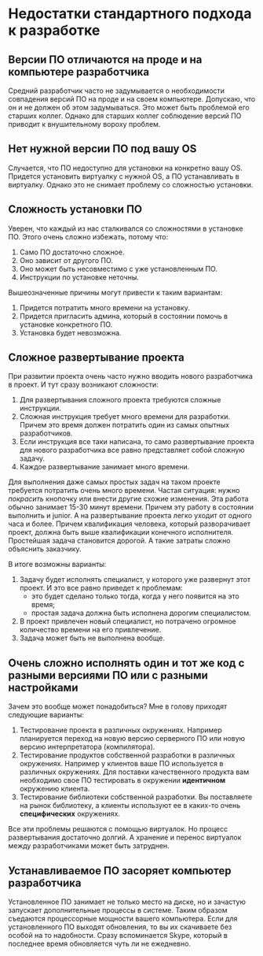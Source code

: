 # Недостатки стандартного подхода к разработке

## Версии ПО отличаются на проде и на компьютере разработчика
Средний разработчик часто не задумывается о необходимости совпадения версий ПО на проде и на своем компьютере. Допускаю, что он и не должен об этом задумываться. Это может быть проблемой его старших коллег. Однако для старших коллег соблюдение версий ПО приводит к внушительному вороху проблем.

## Нет нужной версии ПО под вашу OS
Случается, что ПО недоступно для установки на конкретно вашу OS. 
Придется установить виртуалку с нужной OS, а ПО устанавливать в виртуалку. Однако это не снимает проблему со сложностью установки.

## Сложность установки ПО
Уверен, что каждый из нас сталкивался со сложностями в установке ПО. Этого очень сложно избежать, потому что:
1. Само ПО достаточно сложное.
1. Оно зависит от другого ПО.
1. Оно может быть несовместимо с уже установленным ПО.
1. Инструкции по установке неточны.

Вышеозначенные причины могут привести к таким вариантам:
1. Придется потратить много времени на установку.
1. Придется пригласить админа, который в состоянии помочь в установке конкретного ПО.
1. Установка будет невозможна.

## Сложное развертывание проекта
При развитии проекта очень часто нужно вводить нового разработчика в проект. И тут сразу возникают сложности:
1. Для развертывания сложного проекта требуются сложные инструкции.
1. Сложная инструкция требует много времени для разработки. Причем это время должен потратить один из самых опытных разработчиков.
1. Если инструкция все таки написана, то само развертывание проекта для нового разработчика все равно представляет собой сложную задачу. 
1. Каждое развертывание занимает много времени.

Для выполнения даже самых простых задач на таком проекте требуется потратить очень много времени.
Частая ситуация: нужно _покрасить_ кнопочку или внести другие схожие изменения. Эта работа обычно занимает 15-30 минут времени. Причем эту работу в состоянии выполнить и junior. А на развертывание проекта легко уходит от одного часа и более. Причем квалификация человека, который разворачивает проект, должна быть выше квалификации конечного исполнителя. Простейшая задача становится дорогой. А такие затраты сложно объяснить заказчику. 

В итоге возможны варианты:
1. Задачу будет исполнять специалист, у которого уже развернут этот проект. И это все равно приведет к проблемам:
    - это будет сделано только тогда, когда у него появится на это время;
    - простая задача должна быть исполнена дорогим специалистом.
1. В проект привлечен новый специалист, но потрачено огромное количество времени на его привлечение.
1. Задача может быть не выполнена вообще.

## Очень сложно исполнять один и тот же код с разными версиями ПО или с разными настройками
Зачем это вообще может понадобиться?
Мне в голову приходят следующие варианты:
1. Тестирование проекта в различных окружениях. Например планируется переход на новую версию серверного ПО или новую версию интерпретатора (компилятора).
1. Тестирование продуктов собственной разработки в различных окружениях. Например у клиентов ваше ПО используется в различных окружениях. Для поставки качественного продукта вам необходимо свое ПО тестировать в окружении __идентичном__ окружению клиента.
1. Тестирование библиотеки собственной разработки. Вы поставляете на рынок библиотеку, а клиенты используют ее в каких-то очень __специфических__ окружениях.

Все эти проблемы решаются с помощью виртуалок. Но процесс развертывания достаточно долгий. А хранение и перенос виртуалок между разработчиками может быть затруднен.

## Устанавливаемое ПО засоряет компьютер разработчика
Установленное ПО занимает не только место на диске, но и зачастую запускает дополнительные процессы в системе. Таким образом съедаются процессорные мощности вашего компьютера.
Если для установленного ПО выходят обновления, то вы их скачиваете без особой на то надобности. Сразу вспоминается Skype, который в последнее время обновляется чуть ли не ежедневно.
